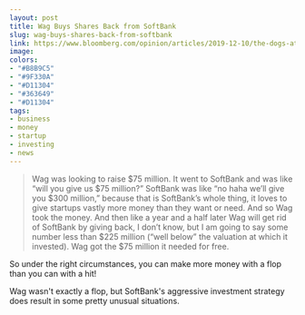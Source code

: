 ```yaml
---
layout: post
title: Wag Buys Shares Back from SoftBank
slug: wag-buys-shares-back-from-softbank
link: https://www.bloomberg.com/opinion/articles/2019-12-10/the-dogs-ate-softbank-s-money
image:
colors:
- "#B8B9C5"
- "#9F330A"
- "#D11304"
- "#363649"
- "#D11304"
tags:
- business
- money
- startup
- investing
- news
---
```


> Wag was looking to raise $75 million. It went to SoftBank and was like “will you give us $75 million?” SoftBank was like “no haha we’ll give you $300 million,” because that is SoftBank’s whole thing, it loves to give startups vastly more money than they want or need. And so Wag took the money. And then like a year and a half later Wag will get rid of SoftBank by giving back, I don’t know, but I am going to say some number less than $225 million (“well below” the valuation at which it invested). Wag got the $75 million it needed for free.

So under the right circumstances, you can make more money with a flop than you can with a hit!

Wag wasn't exactly a flop, but SoftBank's aggressive investment strategy does result in some pretty unusual situations.
